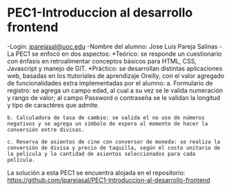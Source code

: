 # PEC1-Introduccion al desarrollo frontend
-Login: jparejasal@uoc.edu
-Nombre del alumno: Jose Luis Pareja Salinas
-La PEC1 se enfocó en dos aspectos:
    *Teórico: se responde un cuestionario con énfasis en retroalimentar conceptos básicos para HTML, CSS, Javascript y manejo de GIT.
    *Práctico: se desarrollan distintas aplicaciones web, basadas en los ttutoriales de aprendizaje Oreilly, con el valor agregado de funcionalidades extra implementadas por el alumno:
    a. Formulario de registro: se agrega un campo edad, al cual a su vez se le valida numeración y rango de valor; al campo Password o contraseña se le validan la longitud y tipo de caractéres que admite.

    b. Calculadora de tasa de cambio: se valida el no uso de números negativos y se agrega un símbolo de espera al momento de hacer la conversión entre divisas.

    c. Reserva de asientos de cine con conversor de moneda: se realiza la conversión de divisa y precio de taquilla, según el costo unitario de la película y la cantidad de asientos seleccionados para cada película.

La solución a esta PEC1 se encuentra alojada en el repositorio: https://github.com/jparejasal/PEC1-Introduccion-al-desarrollo-frontend
